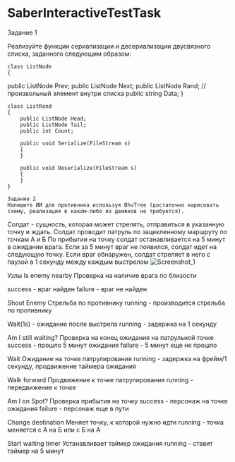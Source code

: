 # SaberInteractiveTestTask
 
Задание 1

 Реализуйте функции сериализации и десериализации двусвязного списка, заданного следующим образом:
 
    class ListNode
    {
 public ListNode Prev;
        public ListNode Next;
        public ListNode Rand; // произвольный элемент внутри списка
        public string Data;
    }


    class ListRand
    {
        public ListNode Head;
        public ListNode Tail;
        public int Count;

        public void Serialize(FileStream s)
        {
        }

        public void Deserialize(FileStream s)
        {
        }
    }
    
    Задание 2 
    Напишите ИИ для противника используя BhvTree (достаточно нарисовать схему, реализация в каком-либо из движков не требуется).
Солдат - сущность, которая может стрелять, отправиться в указанную точку и ждать.
Солдат проводит патруль по зацикленному маршруту по точкам А и Б
По прибытии на точку солдат останавливается на 5 минут в ожидании врага. Если за 5 минут враг не появился, солдат идет на следующую точку.
Если враг обнаружен, солдат стреляет в него с паузой в 1 секунду между каждым выстрелом
![Screenshot_1](https://user-images.githubusercontent.com/22577093/236282002-d714eafc-e6cf-4f28-86df-55a2eb132c14.png)

Узлы
Is enemy nearby
Проверка на наличие врага по близости

success - враг найден
failure - враг не найден

Shoot Enemy
Стрельба по противнику
running - производится стрельба по противнику

Wait(1s) - ожидание после выстрела
running - задержка на 1 секунду

Am I still waiting?
Проверка на конец ожидания на патрульной точке
success - прошло 5 минут ожидания
failure - 5 минут еще не прошло

Wait
Ожидание на точке патрулирования
running - задержка на фрейм/1 секунду, продвижение таймера ожидания

Walk forward 
Продвижение к точке патрулирования
running - передвижение к точке

Am I on Spot?
Проверка прибытия на точку
success - персонаж на точке ожидания
failure - персонаж еще в пути

Change destination
Меняет точку, к которой нужно идти
running - точка меняется с А на Б или с Б на А

Start waiting timer
Устанавливает таймер ожидания
running - ставит таймер на 5 минут

